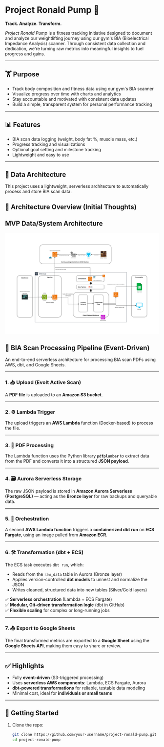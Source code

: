 # Project Ronald Pump 💪

**Track. Analyze. Transform.**

*Project Ronald Pump* is a fitness tracking initiative designed to document and analyze our weightlifting journey using our gym's BIA (Bioelectrical Impedance Analysis) scanner. Through consistent data collection and dedication, we're turning raw metrics into meaningful insights to fuel progress and gains.

---

## 🏋️ Purpose

- Track body composition and fitness data using our gym's BIA scanner  
- Visualize progress over time with charts and analytics  
- Stay accountable and motivated with consistent data updates  
- Build a simple, transparent system for personal performance tracking  

---

## 📊 Features

- BIA scan data logging (weight, body fat %, muscle mass, etc.)  
- Progress tracking and visualizations  
- Optional goal setting and milestone tracking  
- Lightweight and easy to use  

---

## 🧠 Data Architecture

This project uses a lightweight, serverless architecture to automatically process and store BIA scan data:

## 🧭 Architecture Overview (Initial Thoughts)

## MVP Data/System Architecture

![](/Images/ronald_pump_architecture.png)


## 🧬 BIA Scan Processing Pipeline (Event-Driven)

An end-to-end serverless architecture for processing BIA scan PDFs using AWS, dbt, and Google Sheets.

---

### 1. 📥 Upload (Evolt Active Scan)
A **PDF file** is uploaded to an **Amazon S3 bucket**.

---

### 2. ⚙️ Lambda Trigger
The upload triggers an **AWS Lambda** function (Docker-based) to process the file.

---

### 3. 🧾 PDF Processing
The Lambda function uses the Python library **`pdfplumber`** to extract data from the PDF and converts it into a structured **JSON payload**.

---

### 4. 🗃️ Aurora Serverless Storage
The raw JSON payload is stored in **Amazon Aurora Serverless (PostgreSQL)** — acting as the **Bronze layer** for raw backups and queryable data.

---

### 5. 🔁 Orchestration
A second **AWS Lambda function** triggers a **containerized dbt run** on **ECS Fargate**, using an image pulled from **Amazon ECR**.

---

### 6. 🛠️ Transformation (dbt + ECS)

The ECS task executes `dbt run`, which:

- Reads from the `raw_data` table in Aurora (Bronze layer)
- Applies version-controlled **dbt models** to unnest and normalize the JSON
- Writes cleaned, structured data into new tables (Silver/Gold layers)

✅ **Serverless orchestration** (Lambda + ECS Fargate)  
✅ **Modular, Git-driven transformation logic** (dbt in GitHub)  
✅ **Flexible scaling** for complex or long-running jobs

---

### 7. 📤 Export to Google Sheets
The final transformed metrics are exported to a **Google Sheet** using the **Google Sheets API**, making them easy to share or review.

---

## ✅ Highlights

- Fully **event-driven** (S3-triggered processing)
- Uses **serverless AWS components**: Lambda, ECS Fargate, Aurora
- **dbt-powered transformations** for reliable, testable data modeling
- Minimal cost, ideal for **individuals or small teams**


---

## 🚀 Getting Started

1. Clone the repo:
   ```bash
   git clone https://github.com/your-username/project-ronald-pump.git
   cd project-ronald-pump





